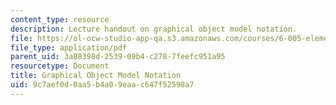 ```yaml
---
content_type: resource
description: Lecture handout on graphical object model notation.
file: https://ol-ocw-studio-app-qa.s3.amazonaws.com/courses/6-005-elements-of-software-construction-fall-2008/9c7aef0d0aa5b4a09eaac647f52598a7_MIT6_005f08_lec_object_model.pdf
file_type: application/pdf
parent_uid: 3a88398d-2539-09b4-c278-7feefc951a95
resourcetype: Document
title: Graphical Object Model Notation
uid: 9c7aef0d-0aa5-b4a0-9eaa-c647f52598a7
---
```

